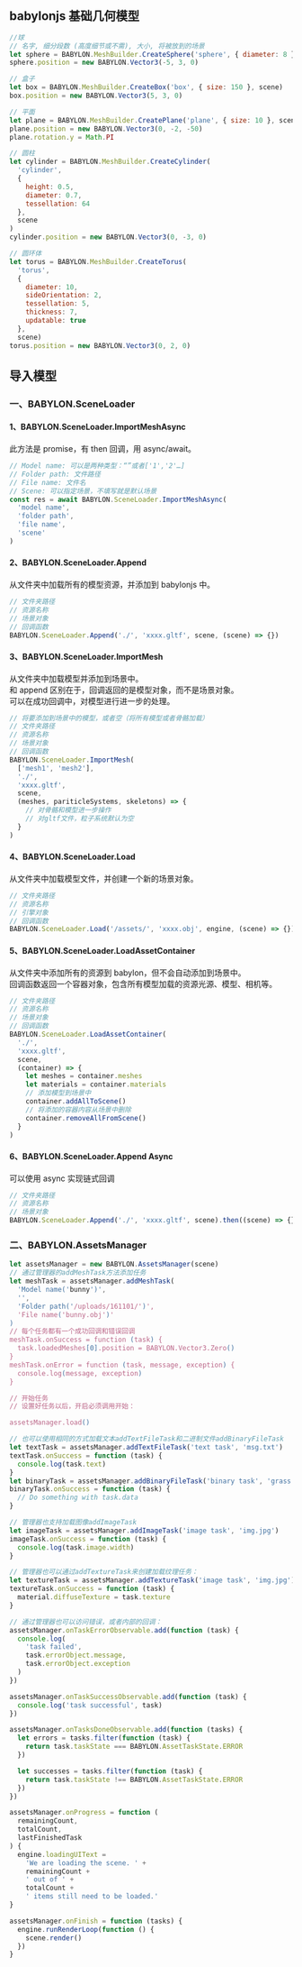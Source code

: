 ## babylonjs 基础几何模型

```javascript
//球
// 名字, 细分段数 (高度细节或不需), 大小, 将被放到的场景
let sphere = BABYLON.MeshBuilder.CreateSphere('sphere', { diameter: 8 }, scene)
sphere.position = new BABYLON.Vector3(-5, 3, 0)
```

```javascript
// 盒子
let box = BABYLON.MeshBuilder.CreateBox('box', { size: 150 }, scene)
box.position = new BABYLON.Vector3(5, 3, 0)
```

```javascript
// 平面
let plane = BABYLON.MeshBuilder.CreatePlane('plane', { size: 10 }, scene)
plane.position = new BABYLON.Vector3(0, -2, -50)
plane.rotation.y = Math.PI
```

```javascript
// 圆柱
let cylinder = BABYLON.MeshBuilder.CreateCylinder(
  'cylinder',
  {
    height: 0.5,
    diameter: 0.7,
    tessellation: 64
  },
  scene
)
cylinder.position = new BABYLON.Vector3(0, -3, 0)
```

```javascript
// 圆环体
let torus = BABYLON.MeshBuilder.CreateTorus(
  'torus',
  {
    diameter: 10,
    sideOrientation: 2,
    tessellation: 5,
    thickness: 7,
    updatable: true
  }, 
  scene)
torus.position = new BABYLON.Vector3(0, 2, 0)
```

## 导入模型

### 一、BABYLON.SceneLoader

#### 1、BABYLON.SceneLoader.ImportMeshAsync

此方法是 promise，有 then 回调，用 async/await。

```javascript
// Model name: 可以是两种类型：“”或者['1','2'…]
// Folder path: 文件路径
// File name: 文件名
// Scene: 可以指定场景，不填写就是默认场景
const res = await BABYLON.SceneLoader.ImportMeshAsync(
  'model name',
  'folder path',
  'file name',
  'scene'
)
```

#### 2、BABYLON.SceneLoader.Append

从文件夹中加载所有的模型资源，并添加到 babylonjs 中。

```javascript
// 文件夹路径
// 资源名称
// 场景对象
// 回调函数
BABYLON.SceneLoader.Append('./', 'xxxx.gltf', scene, (scene) => {})
```

#### 3、BABYLON.SceneLoader.ImportMesh

从文件夹中加载模型并添加到场景中。  
和 append 区别在于，回调返回的是模型对象，而不是场景对象。  
可以在成功回调中，对模型进行进一步的处理。

```javascript
// 将要添加到场景中的模型，或者空（将所有模型或者骨骼加载）
// 文件夹路径
// 资源名称
// 场景对象
// 回调函数
BABYLON.SceneLoader.ImportMesh(
  ['mesh1', 'mesh2'],
  './',
  'xxxx.gltf',
  scene,
  (meshes, pariticleSystems, skeletons) => {
    // 对骨骼和模型进一步操作
    // 对gltf文件，粒子系统默认为空
  }
)
```

#### 4、BABYLON.SceneLoader.Load

从文件夹中加载模型文件，并创建一个新的场景对象。

```javascript
// 文件夹路径
// 资源名称
// 引擎对象
// 回调函数
BABYLON.SceneLoader.Load('/assets/', 'xxxx.obj', engine, (scene) => {})
```

#### 5、BABYLON.SceneLoader.LoadAssetContainer

从文件夹中添加所有的资源到 babylon，但不会自动添加到场景中。  
回调函数返回一个容器对象，包含所有模型加载的资源光源、模型、相机等。

```javascript
// 文件夹路径
// 资源名称
// 场景对象
// 回调函数
BABYLON.SceneLoader.LoadAssetContainer(
  './',
  'xxxx.gltf',
  scene,
  (container) => {
    let meshes = container.meshes
    let materials = container.materials
    // 添加模型到场景中
    container.addAllToScene()
    // 将添加的容器内容从场景中删除
    container.removeAllFromScene()
  }
)
```

#### 6、BABYLON.SceneLoader.Append Async

可以使用 async 实现链式回调

```javascript
// 文件夹路径
// 资源名称
// 场景对象
BABYLON.SceneLoader.Append('./', 'xxxx.gltf', scene).then((scene) => {})
```

### 二、BABYLON.AssetsManager

```javascript
let assetsManager = new BABYLON.AssetsManager(scene)
// 通过管理器的addMeshTask方法添加任务
let meshTask = assetsManager.addMeshTask(
  'Model name('bunny')',
  '',
  'Folder path('/uploads/161101/')',
  'File name('bunny.obj')'
)
// 每个任务都有一个成功回调和错误回调
meshTask.onSuccess = function (task) {
  task.loadedMeshes[0].position = BABYLON.Vector3.Zero()
}
meshTask.onError = function (task, message, exception) {
  console.log(message, exception)
}

// 开始任务
// 设置好任务以后，开启必须调用开始：

assetsManager.load()
```

```javascript
// 也可以使用相同的方式加载文本addTextFileTask和二进制文件addBinaryFileTask
let textTask = assetsManager.addTextFileTask('text task', 'msg.txt')
textTask.onSuccess = function (task) {
  console.log(task.text)
}
let binaryTask = assetsManager.addBinaryFileTask('binary task', 'grass.jpg')
binaryTask.onSuccess = function (task) {
  // Do something with task.data
}
```

```javascript
// 管理器也支持加载图像addImageTask
let imageTask = assetsManager.addImageTask('image task', 'img.jpg')
imageTask.onSuccess = function (task) {
  console.log(task.image.width)
}
```

```javascript
// 管理器也可以通过addTextureTask来创建加载纹理任务：
let textureTask = assetsManager.addTextureTask('image task', 'img.jpg')
textureTask.onSuccess = function (task) {
  material.diffuseTexture = task.texture
}
```

```javascript
// 通过管理器也可以访问错误，或者内部的回调：
assetsManager.onTaskErrorObservable.add(function (task) {
  console.log(
    'task failed',
    task.errorObject.message,
    task.errorObject.exception
  )
})

assetsManager.onTaskSuccessObservable.add(function (task) {
  console.log('task successful', task)
})

assetsManager.onTasksDoneObservable.add(function (tasks) {
  let errors = tasks.filter(function (task) {
    return task.taskState === BABYLON.AssetTaskState.ERROR
  })

  let successes = tasks.filter(function (task) {
    return task.taskState !== BABYLON.AssetTaskState.ERROR
  })
})

assetsManager.onProgress = function (
  remainingCount,
  totalCount,
  lastFinishedTask
) {
  engine.loadingUIText =
    'We are loading the scene. ' +
    remainingCount +
    ' out of ' +
    totalCount +
    ' items still need to be loaded.'
}

assetsManager.onFinish = function (tasks) {
  engine.runRenderLoop(function () {
    scene.render()
  })
}
```
